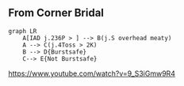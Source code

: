

## From Corner Bridal



```mermaid
graph LR
    A[IAD j.236P > ] --> B(j.S overhead meaty)
    A --> C(j.4Toss > 2K)
    B --> D{Burstsafe}
    C--> E{Not Burstsafe}
```


https://www.youtube.com/watch?v=9_S3iGmw9R4